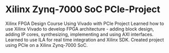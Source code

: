 #  Xilinx Zynq-7000 SoC PCIe-Project
Xilinx FPGA Design Course Using Vivado with PCIe Project
Learned how to use Xilinx Vivado to develop FPGA architecture - adding block design, adding IP cores, synthesizing, implementing and using AXI interfaces. Learned to use ILA for real time integration and Xilinx SDK. Created project using PCIe on a Xilinx Zynq-7000 SoC.
